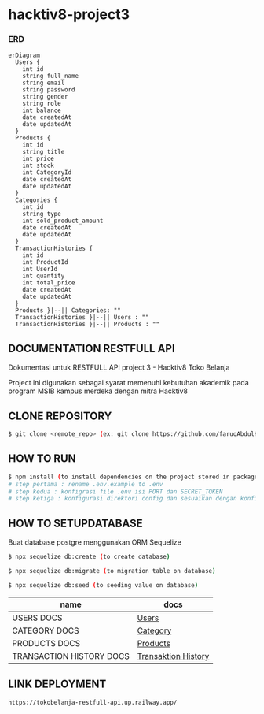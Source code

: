 # hacktiv8-project3

### ERD

```mermaid
erDiagram
  Users {
    int id
    string full_name
    string email
    string password
    string gender
    string role
    int balance
    date createdAt
    date updatedAt
  }
  Products {
    int id
    string title
    int price
    int stock
    int CategoryId
    date createdAt
    date updatedAt
  }
  Categories {
    int id
    string type
    int sold_product_amount
    date createdAt
    date updatedAt
  }
  TransactionHistories {
    int id
    int ProductId
    int UserId
    int quantity
    int total_price
    date createdAt
    date updatedAt
  }
  Products }|--|| Categories: ""
  TransactionHistories }|--|| Users : ""
  TransactionHistories }|--|| Products : ""
```

## DOCUMENTATION RESTFULL API

<p> Dokumentasi untuk RESTFULL API project 3 - Hacktiv8 Toko Belanja </p>

<p> Project ini digunakan sebagai syarat memenuhi kebutuhan akademik pada program MSIB kampus merdeka dengan mitra Hacktiv8 </p>

## CLONE REPOSITORY

```bash
$ git clone <remote_repo> (ex: git clone https://github.com/faruqAbdulHakim/hacktiv8-project3)
```

## HOW TO RUN

```bash
$ npm install (to install dependencies on the project stored in package.json)
# step pertama : rename .env.example to .env
# step kedua : konfigrasi file .env isi PORT dan SECRET_TOKEN
# step ketiga : konfigurasi direktori config dan sesuaikan dengan konfigurasi postgre pada device masing-masing
```

## HOW TO SETUPDATABASE

<p>Buat database postgre menggunakan ORM Sequelize</p>

```bash
$ npx sequelize db:create (to create database)
```

```bash
$ npx sequelize db:migrate (to migration table on database)
```

```bash
$ npx sequelize db:seed (to seeding value on database)
```

| name                     | docs                                                |
| ------------------------ | --------------------------------------------------- |
| USERS DOCS               | [Users](./docs/users.md)                            |
| CATEGORY DOCS            | [Category](./docs/category.md)                      |
| PRODUCTS DOCS            | [Products](./docs/products.md)                      |
| TRANSACTION HISTORY DOCS | [Transaktion History](./docs/transactionHistory.md) |

## LINK DEPLOYMENT

```bash
https://tokobelanja-restfull-api.up.railway.app/
```

